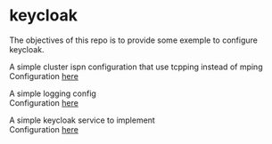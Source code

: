 # keycloak

The objectives of this repo is to provide some exemple to configure keycloak.

A simple cluster ispn configuration that use tcpping instead of mping </br>
Configuration [here](simple-config/cluster-ispn/conf)

A simple logging config </br>
Configuration [here](simple-config/logging)

A simple keycloak service to implement </br>
Configuration [here](simple-config/keycloak.service)
